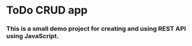 # ToDo CRUD app

### This is a small demo project for creating and using REST API using JavaScript.
